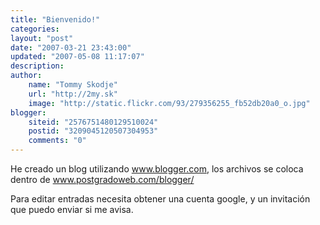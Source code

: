 ```yaml
---
title: "Bienvenido!"
categories: 
layout: "post"
date: "2007-03-21 23:43:00"
updated: "2007-05-08 11:17:07"
description: 
author: 
    name: "Tommy Skodje"
    url: "http://2my.sk"
    image: "http://static.flickr.com/93/279356255_fb52db20a0_o.jpg"
blogger:
    siteid: "2576751480129510024"
    postid: "3209045120507304953"
    comments: "0"
---
```



He creado un blog utilizando www.blogger.com, los archivos se coloca dentro de www.postgradoweb.com/blogger/  

Para editar entradas necesita obtener una cuenta google, y un invitación que puedo enviar si me avisa.
